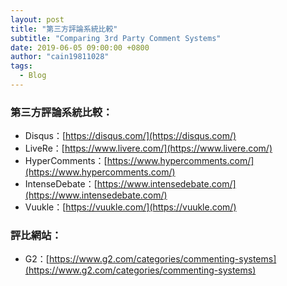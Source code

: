 ```yaml
---
layout: post
title: "第三方評論系統比較"
subtitle: "Comparing 3rd Party Comment Systems"
date: 2019-06-05 09:00:00 +0800
author: "cain19811028"
tags:
  - Blog
---
```

### 第三方評論系統比較：

 - Disqus：[https://disqus.com/](https://disqus.com/)
 - LiveRe：[https://www.livere.com/](https://www.livere.com/)
 - HyperComments：[https://www.hypercomments.com/](https://www.hypercomments.com/)
 - IntenseDebate：[https://www.intensedebate.com/](https://www.intensedebate.com/)
 - Vuukle：[https://vuukle.com/](https://vuukle.com/)

### 評比網站：

  - G2：[https://www.g2.com/categories/commenting-systems](https://www.g2.com/categories/commenting-systems)